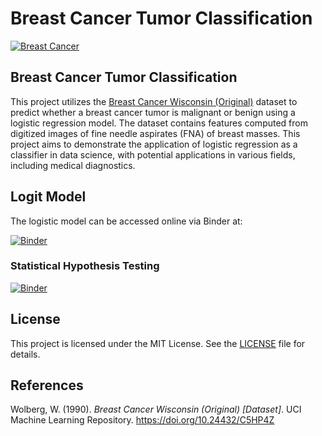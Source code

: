 # Breast Cancer Tumor Classification

[![Breast Cancer](https://images.pexels.com/photos/5701007/pexels-photo-5701007.jpeg?auto=compress&cs=tinysrgb&w=1260&h=750&dpr=2 "Breast Cancer")](https://images.pexels.com/photos/5701007/pexels-photo-5701007.jpeg?auto=compress&cs=tinysrgb&w=1260&h=750&dpr=2 "Breast Cancer")

## Breast Cancer Tumor Classification

This project utilizes the [Breast Cancer Wisconsin (Original)](https://archive.ics.uci.edu/dataset/15/breast+cancer+wisconsin+original "Breast Cancer Wisconsin (Original)") dataset to predict whether a breast cancer tumor is malignant or benign using a logistic regression model. The dataset contains features computed from digitized images of fine needle aspirates (FNA) of breast masses. This project aims to demonstrate the application of logistic regression as a classifier in data science, with potential applications in various fields, including medical diagnostics.

## Logit Model

The logistic model can be accessed online via Binder at:

[![Binder](https://mybinder.org/badge_logo.svg)](https://mybinder.org/v2/gh/SantiagoMorenoV/Breast_Cancer_Logit_Model/master?labpath=Breast_Cancer_Logit_Project.ipynb)

### Statistical Hypothesis Testing

[![Binder](https://mybinder.org/badge_logo.svg)](https://mybinder.org/v2/gh/SantiagoMorenoV/Breast_Cancer_Logit_Model/master?labpath=Breast_Cancer_Statisical+Testing_Project.ipynb)

## License

This project is licensed under the MIT License. See the [LICENSE](LICENSE) file for details.

## References

Wolberg, W. (1990). *Breast Cancer Wisconsin (Original) [Dataset]*. UCI Machine Learning Repository. https://doi.org/10.24432/C5HP4Z
